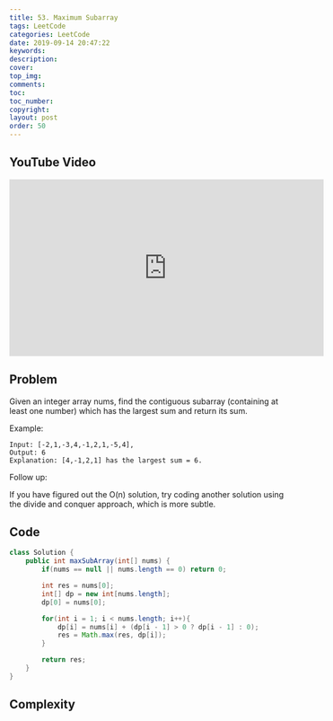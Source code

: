 ```yaml
---
title: 53. Maximum Subarray
tags: LeetCode
categories: LeetCode
date: 2019-09-14 20:47:22
keywords:
description:
cover:
top_img:
comments:
toc:
toc_number:
copyright:
layout: post
order: 50
---
```


## YouTube Video

<iframe width="560" height="315" src="https://www.youtube.com/embed/6xLjNawbyUc" frameborder="0" allow="accelerometer; autoplay; encrypted-media; gyroscope; picture-in-picture" allowfullscreen></iframe>

## Problem

Given an integer array nums, find the contiguous subarray (containing at least one number) which has the largest sum and return its sum.

Example:

```
Input: [-2,1,-3,4,-1,2,1,-5,4],
Output: 6
Explanation: [4,-1,2,1] has the largest sum = 6.
```

Follow up:

If you have figured out the O(n) solution, try coding another solution using the divide and conquer approach, which is more subtle.

## Code

```java
class Solution {
    public int maxSubArray(int[] nums) {
        if(nums == null || nums.length == 0) return 0;

        int res = nums[0];
        int[] dp = new int[nums.length];
        dp[0] = nums[0];

        for(int i = 1; i < nums.length; i++){
            dp[i] = nums[i] + (dp[i - 1] > 0 ? dp[i - 1] : 0);
            res = Math.max(res, dp[i]);
        }

        return res;
    }
}
```

## Complexity
